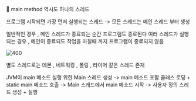 
main method 역시도 하나의 스레드

프로그램 시작되면 가장 먼저 실행되는 스레드
-> 모든 스레드는 메인 스레드 부터 생성

일반적인 경우 , 메인 스레드가 종료되는 순간 프로그램도 종료된다
여러 스레드가 실행되는 경우 , 메인이 종료되도 작업을 마칠때 까지 프로그램이 종료되지 않음

![400](https://i.imgur.com/LS7RrK9.png)

별도 스레드로는 데몬 , 네트워킹 , 폴링 , 타이머 같은 스레드 존재

JVM이 main 메소드 실행 위한 Main 스레드 생성 -> main 메소드 포함 클래스 로딩 + static main 메소드 호출
-> Main 스레드에서 main 메소드 시작 -> 사용자 정의 스레드 생성 + 실행
